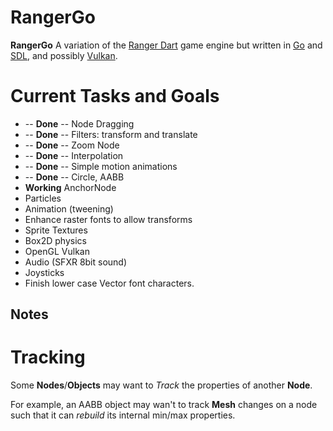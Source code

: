 # RangerGo
**RangerGo** A variation of the [Ranger Dart](https://github.com/wdevore/Ranger-Dart) game engine but written in [Go](https://golang.org/) and [SDL](https://www.libsdl.org/download-2.0.php), and possibly [Vulkan](https://www.khronos.org/vulkan/).

# Current Tasks and Goals
* -- **Done** -- Node Dragging
* -- **Done** -- Filters: transform and translate
* -- **Done** -- Zoom Node
* -- **Done** -- Interpolation
* -- **Done** -- Simple motion animations
* -- **Done** -- Circle, AABB
* **Working** AnchorNode
* Particles
* Animation (tweening)
* Enhance raster fonts to allow transforms
* Sprite Textures
* Box2D physics
* OpenGL Vulkan
* Audio (SFXR 8bit sound)
* Joysticks
* Finish lower case Vector font characters.

## Notes

# Tracking
Some **Nodes**/**Objects** may want to *Track* the properties of another **Node**.

For example, an AABB object may wan't to track **Mesh** changes on a node such that it can *rebuild* its internal min/max properties.
